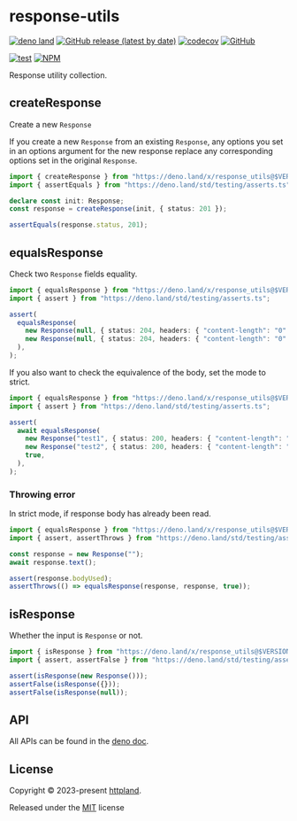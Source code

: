 # response-utils

[![deno land](http://img.shields.io/badge/available%20on-deno.land/x-lightgrey.svg?logo=deno)](https://deno.land/x/response_utils)
[![GitHub release (latest by date)](https://img.shields.io/github/v/release/httpland/response-utils)](https://github.com/httpland/response-utils/releases)
[![codecov](https://codecov.io/github/httpland/response-utils/branch/main/graph/badge.svg)](https://codecov.io/gh/httpland/response-utils)
[![GitHub](https://img.shields.io/github/license/httpland/response-utils)](https://github.com/httpland/response-utils/blob/main/LICENSE)

[![test](https://github.com/httpland/response-utils/actions/workflows/test.yaml/badge.svg)](https://github.com/httpland/response-utils/actions/workflows/test.yaml)
[![NPM](https://nodei.co/npm/@httpland/response-utils.png?mini=true)](https://nodei.co/npm/@httpland/response-utils/)

Response utility collection.

## createResponse

Create a new `Response`

If you create a new `Response` from an existing `Response`, any options you set
in an options argument for the new response replace any corresponding options
set in the original `Response`.

```ts
import { createResponse } from "https://deno.land/x/response_utils@$VERSION/create.ts";
import { assertEquals } from "https://deno.land/std/testing/asserts.ts";

declare const init: Response;
const response = createResponse(init, { status: 201 });

assertEquals(response.status, 201);
```

## equalsResponse

Check two `Response` fields equality.

```ts
import { equalsResponse } from "https://deno.land/x/response_utils@$VERSION/equal.ts";
import { assert } from "https://deno.land/std/testing/asserts.ts";

assert(
  equalsResponse(
    new Response(null, { status: 204, headers: { "content-length": "0" } }),
    new Response(null, { status: 204, headers: { "content-length": "0" } }),
  ),
);
```

If you also want to check the equivalence of the body, set the mode to strict.

```ts
import { equalsResponse } from "https://deno.land/x/response_utils@$VERSION/equal.ts";
import { assert } from "https://deno.land/std/testing/asserts.ts";

assert(
  await equalsResponse(
    new Response("test1", { status: 200, headers: { "content-length": "5" } }),
    new Response("test2", { status: 200, headers: { "content-length": "5" } }),
    true,
  ),
);
```

### Throwing error

In strict mode, if response body has already been read.

```ts
import { equalsResponse } from "https://deno.land/x/response_utils@$VERSION/equal.ts";
import { assert, assertThrows } from "https://deno.land/std/testing/asserts.ts";

const response = new Response("");
await response.text();

assert(response.bodyUsed);
assertThrows(() => equalsResponse(response, response, true));
```

## isResponse

Whether the input is `Response` or not.

```ts
import { isResponse } from "https://deno.land/x/response_utils@$VERSION/is.ts";
import { assert, assertFalse } from "https://deno.land/std/testing/asserts.ts";

assert(isResponse(new Response()));
assertFalse(isResponse({}));
assertFalse(isResponse(null));
```

## API

All APIs can be found in the [deno doc](https://deno.land/x/response_utils?doc).

## License

Copyright © 2023-present [httpland](https://github.com/httpland).

Released under the [MIT](./LICENSE) license
